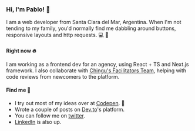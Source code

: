 ### Hi, I'm Pablo! 👋
I am a web developer from Santa Clara del Mar, Argentina.
When I'm not tending to my family, you'd normally find me dabbling around buttons, responsive layouts and http requests. :computer: :iphone:


#### Right now :fire:
I am working as a frontend dev for an agency, using React + TS and Next.js framework. I also collaborate with [Chingu's Facilitators Team](https://chingu.io), helping with code reviews from newcomers to the platform.


#### Find me 💬
* I try out most of my ideas over at [Codepen](https://codepen.io/pablowbk). :popcorn:
* Wrote a couple of posts on [Dev.to](https://dev.to/pablowbk)'s platform.
* You can follow me on [twitter](https://twitter.com/wbkpablo).
* [LinkedIn](http://linkedin.com/in/pablowbk) is also up.
<!--
**pablowbk/pablowbk** is a ✨ _special_ ✨ repository because its `README.md` (this file) appears on your GitHub profile.

Here are some ideas to get you started:

- 🔭 I’m currently working on ...
- 🌱 I’m currently learning ...
- 👯 I’m looking to collaborate on ...
- 🤔 I’m looking for help with ...
- 💬 Ask me about ...
- 📫 How to reach me: ...
- 😄 Pronouns: ...
- ⚡ Fun fact: ...
-->
